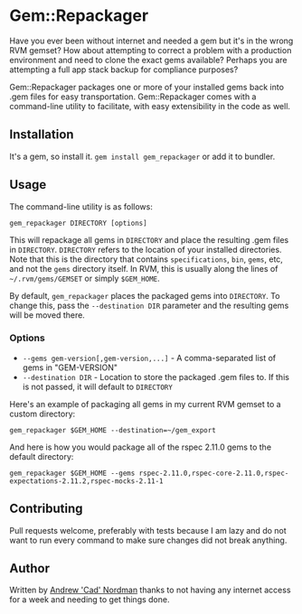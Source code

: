 # Gem::Repackager

Have you ever been without internet and needed a gem but it's in the wrong RVM gemset?
How about attempting to correct a problem with a production environment and need to
clone the exact gems available?  Perhaps you are attempting a full app stack backup
for compliance purposes?

Gem::Repackager packages one or more of your installed gems back into .gem files for
easy transportation.  Gem::Repackager comes with a command-line utility to facilitate,
with easy extensibility in the code as well.

## Installation

It's a gem, so install it. `gem install gem_repackager` or add it to bundler.

## Usage

The command-line utility is as follows:

`gem_repackager DIRECTORY [options]`

This will repackage all gems in `DIRECTORY` and place the resulting .gem files in 
`DIRECTORY`. `DIRECTORY` refers to the location of your installed directories. Note 
that this is the directory that contains `specifications`, `bin`, `gems`, etc,
and not the `gems` directory itself. In RVM, this is usually along the lines of
`~/.rvm/gems/GEMSET` or simply `$GEM_HOME`.

By default, `gem_repackager` places the packaged gems into `DIRECTORY`. To change
this, pass the `--destination DIR` parameter and the resulting gems will be moved
there.

### Options

* `--gems gem-version[,gem-version,...]` - A comma-separated list of gems in "GEM-VERSION"
* `--destination DIR` - Location to store the packaged .gem files to. If this is not
passed, it will default to `DIRECTORY`

Here's an example of packaging all gems in my current RVM gemset to a custom directory:

`gem_repackager $GEM_HOME --destination=~/gem_export`

And here is how you would package all of the rspec 2.11.0 gems to the default directory:

`gem_repackager $GEM_HOME --gems rspec-2.11.0,rspec-core-2.11.0,rspec-expectations-2.11.2,rspec-mocks-2.11-1`

## Contributing

Pull requests welcome, preferably with tests because I am lazy and do not want to run
every command to make sure changes did not break anything.

## Author

Written by [Andrew 'Cad' Nordman](https://github.com/cadwallion) thanks to not having
any internet access for a week and needing to get things done.
